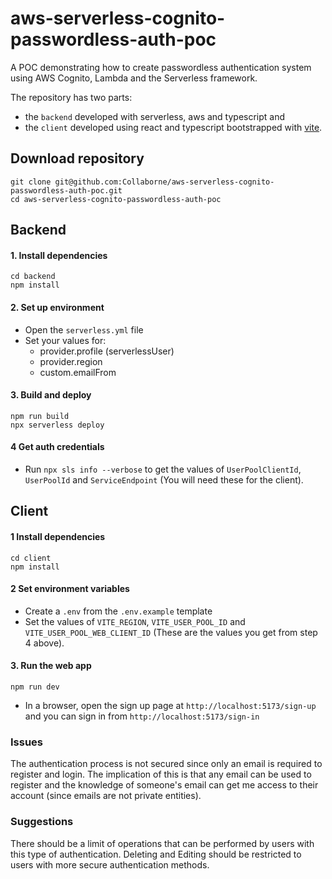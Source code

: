 # aws-serverless-cognito-passwordless-auth-poc

A POC demonstrating how to create passwordless authentication system using AWS Cognito, Lambda and the Serverless framework.

The repository has two parts:
- the `backend` developed with serverless, aws and typescript and
- the `client` developed using react and typescript bootstrapped with [vite](https://vitejs.dev/).


## Download repository

```
git clone git@github.com:Collaborne/aws-serverless-cognito-passwordless-auth-poc.git
cd aws-serverless-cognito-passwordless-auth-poc
```
## Backend
#### 1. Install dependencies
```
cd backend
npm install
```

#### 2. Set up environment
- Open the `serverless.yml` file
- Set your values for:
    - provider.profile (serverlessUser)
    - provider.region
    - custom.emailFrom
#### 3. Build and deploy
```
npm run build
npx serverless deploy
```

#### 4 Get auth credentials
- Run `npx sls info --verbose` to get the values of `UserPoolClientId`, `UserPoolId` and `ServiceEndpoint` (You will need these for the client).


## Client
#### 1 Install dependencies
```
cd client
npm install
```

#### 2 Set environment variables
- Create a `.env` from the `.env.example` template
- Set the values of `VITE_REGION`,
`VITE_USER_POOL_ID` and
`VITE_USER_POOL_WEB_CLIENT_ID` (These are the values you get from step 4 above).
#### 3. Run the web app
```
npm run dev
```
- In a browser, open the sign up page at `http://localhost:5173/sign-up` and you can sign in from `http://localhost:5173/sign-in`


### Issues
The authentication process is not secured since only an email is required to register and login. The implication of this is that any email can be used to register and the knowledge of someone's email can get me access to their account (since emails are not private entities).

### Suggestions
There should be a limit of operations that can be performed by users with this type of authentication. Deleting and Editing should be restricted to users with more secure authentication methods.
